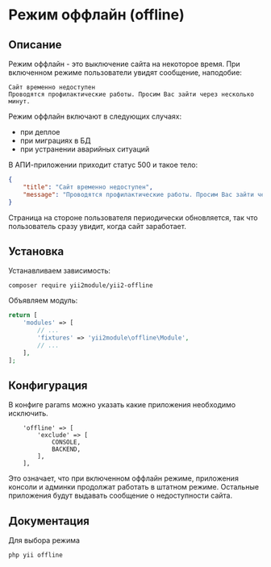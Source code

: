 Режим оффлайн (offline)
===

## Описание

Режим оффлайн - это выключение сайта на некоторое время.
При включенном режиме пользователи увидят сообщение, наподобие:

    Сайт временно недоступен
    Проводятся профилактические работы. Просим Вас зайти через несколько минут.

Режим оффлайн включают в следующих случаях:

* при деплое
* при миграциях в БД
* при устранении аварийных ситуаций

В АПИ-приложении приходит статус 500 и такое тело:

```json
{
    "title": "Сайт временно недоступен",
    "message": "Проводятся профилактические работы. Просим Вас зайти через несколько минут."
}
```

Страница на стороне пользователя периодически обновляется, 
так что пользователь сразу увидит, когда сайт заработает.

## Установка

Устанавливаем зависимость:

```
composer require yii2module/yii2-offline
```

Объявляем модуль:

```php
return [
	'modules' => [
		// ...
		'fixtures' => 'yii2module\offline\Module',
		// ...
	],
];
```

## Конфигурация

В конфиге params можно указать какие приложения необходимо исключить.

```
    'offline' => [
        'exclude' => [
            CONSOLE,
            BACKEND,
        ],
    ],
```

Это означает, что при включенном оффлайн режиме, 
приложения консоли и админки продолжат работать в штатном режиме.
Остальные приложения будут выдавать сообщение о недоступности сайта.

## Документация

Для выбора режима

```
php yii offline
```

